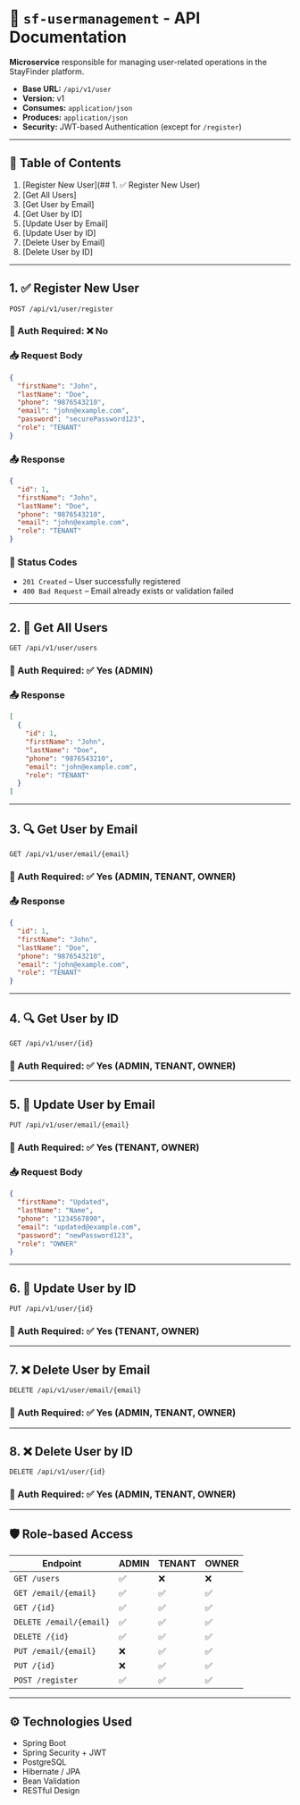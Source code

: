 # 📘 `sf-usermanagement` - API Documentation

**Microservice** responsible for managing user-related operations in the StayFinder platform.

- **Base URL:** `/api/v1/user`
- **Version:** v1
- **Consumes:** `application/json`
- **Produces:** `application/json`
- **Security:** JWT-based Authentication (except for `/register`)

---

## 📑 Table of Contents

1. [Register New User](## 1. ✅ Register New User)
2. [Get All Users]
3. [Get User by Email]
4. [Get User by ID]
5. [Update User by Email]
6. [Update User by ID]
7. [Delete User by Email]
8. [Delete User by ID]

---

## 1. ✅ Register New User

```
POST /api/v1/user/register

```

### 🔐 Auth Required: ❌ No

### 📥 Request Body

```json
{
  "firstName": "John",
  "lastName": "Doe",
  "phone": "9876543210",
  "email": "john@example.com",
  "password": "securePassword123",
  "role": "TENANT"
}

```

### 📤 Response

```json
{
  "id": 1,
  "firstName": "John",
  "lastName": "Doe",
  "phone": "9876543210",
  "email": "john@example.com",
  "role": "TENANT"
}

```

### 🔁 Status Codes

- `201 Created` – User successfully registered
- `400 Bad Request` – Email already exists or validation failed

---

## 2. 📄 Get All Users

```
GET /api/v1/user/users

```

### 🔐 Auth Required: ✅ Yes (ADMIN)

### 📤 Response

```json
[
  {
    "id": 1,
    "firstName": "John",
    "lastName": "Doe",
    "phone": "9876543210",
    "email": "john@example.com",
    "role": "TENANT"
  }
]

```

---

## 3. 🔍 Get User by Email

```
GET /api/v1/user/email/{email}

```

### 🔐 Auth Required: ✅ Yes (ADMIN, TENANT, OWNER)

### 📤 Response

```json
{
  "id": 1,
  "firstName": "John",
  "lastName": "Doe",
  "phone": "9876543210",
  "email": "john@example.com",
  "role": "TENANT"
}

```

---

## 4. 🔍 Get User by ID

```
GET /api/v1/user/{id}

```

### 🔐 Auth Required: ✅ Yes (ADMIN, TENANT, OWNER)

---

## 5. 📝 Update User by Email

```
PUT /api/v1/user/email/{email}

```

### 🔐 Auth Required: ✅ Yes (TENANT, OWNER)

### 📥 Request Body

```json
{
  "firstName": "Updated",
  "lastName": "Name",
  "phone": "1234567890",
  "email": "updated@example.com",
  "password": "newPassword123",
  "role": "OWNER"
}

```

---

## 6. 📝 Update User by ID

```
PUT /api/v1/user/{id}

```

### 🔐 Auth Required: ✅ Yes (TENANT, OWNER)

---

## 7. ❌ Delete User by Email

```
DELETE /api/v1/user/email/{email}

```

### 🔐 Auth Required: ✅ Yes (ADMIN, TENANT, OWNER)

---

## 8. ❌ Delete User by ID

```
DELETE /api/v1/user/{id}

```

### 🔐 Auth Required: ✅ Yes (ADMIN, TENANT, OWNER)

---

## 🛡️ Role-based Access

| Endpoint | ADMIN | TENANT | OWNER |
| --- | --- | --- | --- |
| `GET /users` | ✅ | ❌ | ❌ |
| `GET /email/{email}` | ✅ | ✅ | ✅ |
| `GET /{id}` | ✅ | ✅ | ✅ |
| `DELETE /email/{email}` | ✅ | ✅ | ✅ |
| `DELETE /{id}` | ✅ | ✅ | ✅ |
| `PUT /email/{email}` | ❌ | ✅ | ✅ |
| `PUT /{id}` | ❌ | ✅ | ✅ |
| `POST /register` | ✅ | ✅ | ✅ |

---

## ⚙️ Technologies Used

- Spring Boot
- Spring Security + JWT
- PostgreSQL
- Hibernate / JPA
- Bean Validation
- RESTful Design
